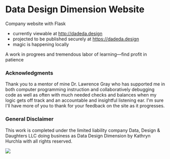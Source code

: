 # Data Design Dimension Website
Company website with Flask
- currently viewable at http://dadeda.design
- projected to be published securely at https://dadeda.design
- magic is happening locally

A work in progrees and tremendous labor of learning––find profit in patience

### Acknowledgments
Thank you to a mentor of mine Dr. Lawrence Gray who has supported me in both computer programming instruction and collaboratively debugging code as well as often with much needed checks and balances when my logic gets off track and an accountable and insightful listening ear. I'm sure I'll have more of you to thank for your feedback on the site as it progresses.

### General Disclaimer
This work is completed under the limited liability company Data, Design & Daughters LLC doing business as Data Design Dimension by Kathryn Hurchla with all rights reserved.

<!-- my custom buy me and a mentee a tea button -->
<a href="https://www.buymeacoffee.com/earthtokathy"><img src="https://img.buymeacoffee.com/button-api/?text=Fuel web design with tea&emoji=🍵&slug=earthtokathy&button_colour=ecd0df&font_colour=062D3F&font_family=Poppins&outline_colour=000000&coffee_colour=FFDD00"></a>
